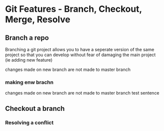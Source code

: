 # Git Features - Branch, Checkout, Merge, Resolve

## Branch a repo
Branching a git project allows you to have a seperate version of the same project so that you can develop without fear of damaging the main project (ie adding new feature)

changes made on new branch are not made to master branch

### making enw brachn
changes made on new branch are not made to master branch
test sentence

## Checkout a branch


### Resolving a conflict